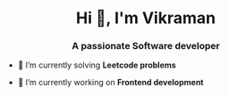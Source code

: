 <h1 align="center">Hi 👋, I'm Vikraman</h1>
<h3 align="center">A passionate Software developer</h3>

- 🔭 I’m currently solving **Leetcode problems**

- 🌱 I’m currently working on **Frontend development**
